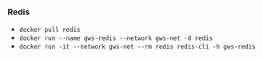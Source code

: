 ### Redis

- `docker pull redis`
- `docker run --name gws-redis --network gws-net -d redis`
- `docker run -it --network gws-net --rm redis redis-cli -h gws-redis`
